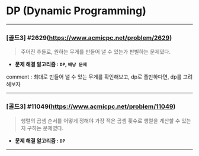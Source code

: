 # DP (Dynamic Programming)

---

### [골드3] #2629(https://www.acmicpc.net/problem/2629)

> 주어진 추들로, 원하는 무게를 만들어 낼 수 있는가 판별하는 문제였다.
 
* **문제 해결 알고리즘 : `DP`, `배낭 문제`**

comment : 최대로 만들어 낼 수 있는 무게를 확인해보고, dp로 풀만하다면, dp를 고려해보자

---



### [골드3] #11049(https://www.acmicpc.net/problem/11049)

>행렬의 곱셈 순서를 어떻게 정해야 가장 적은 곱셈 횟수로 행렬을 계산할 수 있는지 구하는 문제였다.  

* **문제 해결 알고리즘 : ```DP```**

---